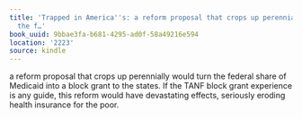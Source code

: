 ```yaml
---
title: 'Trapped in America''s: a reform proposal that crops up perennially would turn
  the f…'
book_uuid: 9bbae3fa-b681-4295-ad0f-58a49216e594
location: '2223'
source: kindle
---
```


a reform proposal that crops up perennially would turn the federal share of Medicaid into a block grant to the states. If the TANF block grant experience is any guide, this reform would have devastating effects, seriously eroding health insurance for the poor.
